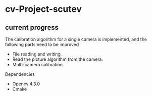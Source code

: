 # cv-Project-scutev
## current progress

The calibration algorithm for a single camera is implemented, and the following parts need to be improved

*  File reading and writing.
* Read the picture algorithm from the camera.
* Multi-camera calibration.

Dependencies

* Opencv.4.3.0
* Cmake 